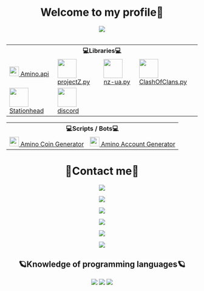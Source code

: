 <body>
	<h1 align="center"> Welcome to my profile👾</h1>
	<div align="center">
		<img src="https://i.gifer.com/J4Qb.gif">
	</div>
	<br>
	<div>	
	<table align="center">
		<tr> <th colspan="4">💻Libraries💻</th> </tr>
		<tr>
			<td>
				<a href="https://github.com/xXxCLOTIxXx/amino.api"><img src="https://wa1.narvii.com/static/img/amino-logo-white.svg" height="25px">
				 Amino.api </a>
			</td>
			<td>
				<a href="https://github.com/xXxCLOTIxXx/projectZ.py"><img src="https://i.imgur.com/49WtRwD.png" height="50px">
				 projectZ.py </a>
			</td>
			<td>
				<a href="https://github.com/xXxCLOTIxXx/nz-ua.py"><img src="https://play-lh.googleusercontent.com/UC-6HpOzy5A5lLt4PsMAW3Lfpy8yYmec5EMgRajGGEgmOEYyQmXwzQlRED1z8wfJ4mcz=w240-h480" height="50px">
				 nz-ua.py </a>
			</td>
			<td>
				<a href="https://github.com/xXxCLOTIxXx/ClashOfClans.py"><img src="https://cdn3.freelogovectors.net/wp-content/uploads/2021/10/clash-of-clans-logo-freelogovectors.net_.png" height="50px">
				 ClashOfClans.py </a>
			</td>
		</tr>
		<tr>
			<td>
				<a href="https://github.com/xXxCLOTIxXx/stationhead"><img src="https://site-images.similarcdn.com/url?url=https%3A%2F%2Fplay-lh.googleusercontent.com%2Ft_rVJjCACE-Mba77nEFHD-PVk7lpgpacQgU7Q31D8pHrP8AI-w4QE_UPbi0Y_tCcQUI%3Ds180&h=1e348ac5f31ff792b146194ac2b470f88ad815a0c6a48bdb200718daa6190744" height="50px">
				 Stationhead </a>
			</td>
			<td>
				<a href="https://github.com/xXxCLOTIxXx/discord"><img src="https://static.wikia.nocookie.net/hypixel_skyblock/images/d/dd/Discord.png/revision/latest?cb=20221209160533&path-prefix=ru" height="50px">
				 discord </a>
			</td>
		</tr>
	</table>
	<table align="center">
		<tr> <th colspan="3">💻Scripts / Bots💻</th> </tr>
		<tr>
			<td>
				<a href="https://github.com/xXxCLOTIxXx/aminoCoinGen"><img src="https://upload.wikimedia.org/wikipedia/commons/1/1f/Amino_icon.jpg" height="25px">
				 Amino Coin Generator </a>
			</td>
			<td>
				<a href="https://github.com/xXxCLOTIxXx/Amino-Account-Generator"><img src="https://upload.wikimedia.org/wikipedia/commons/1/1f/Amino_icon.jpg" height="25px">
				 Amino Account Generator </a>
			</td>
		</tr>
	</table>	
	</div>
		<h1 align="center">📱Contact me📱</h1>
		<p align="center"><a href="https://t.me/@DXsarz" target="_blank"><img src="https://img.shields.io/badge/@DXsarz-2CA5E0?style=for-the-badge&logo=telegram&logoColor=white"></p>
		<p align="center"><a href="https://t.me/DxsarzUnion" target="_blank"><img src="https://img.shields.io/badge/Telegram%20Channel-2CA5E0?style=for-the-badge&logo=telegram&logoColor=white"></p></a>
		<p align="center"><a href="https://www.youtube.com/channel/UCNKEgQmAvt6dD7jeMLpte9Q" target="_blank"><img src="https://img.shields.io/badge/Xsarz%20XZ-%23FF0000.svg?style=for-the-badge&logo=YouTube&logoColor=white"></p>
		<p align="center"><a href="https://vk.com/markrender" target="_blank"><img src="https://img.shields.io/badge/markrender-597da3?style=for-the-badge&logo=vk&logoColor=white"></p></a>
		<p align="center"><a href="#" target="_blank"><img src="https://img.shields.io/badge/Xsarz%205092-37393d?style=for-the-badge&logo=discord&logoColor=white"></a></p>
		<p align="center"><a href="https://discord.gg/GtpUnsHHT4" target="_blank"><img src="https://img.shields.io/badge/Discord%20Server-37393d?style=for-the-badge&logo=discord&logoColor=white"></p></a>
	<div align="center">
		<h2 align="center">🪐Knowledge of programming languages🪐 </h2>
		<img src="https://img.shields.io/badge/html5-%23E34F26.svg?style=for-the-badge&logo=html5&logoColor=white">
		<img src="https://img.shields.io/badge/python-3670A0?style=for-the-badge&logo=python&logoColor=ffdd54">
		<img src="https://img.shields.io/badge/java-orange?style=for-the-badge&logo=java">
	</div>
</body>
